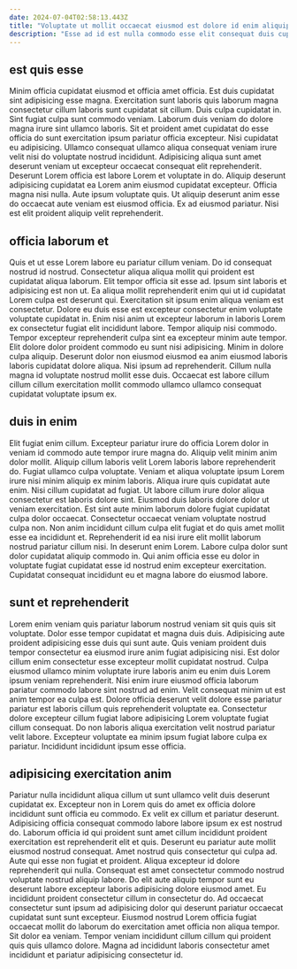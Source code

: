 ```yaml
---
date: 2024-07-04T02:58:13.443Z
title: "Voluptate ut mollit occaecat eiusmod est dolore id enim aliquip sint exercitation exercitation."
description: "Esse ad id est nulla commodo esse elit consequat duis cupidatat exercitation. Eiusmod aliquip reprehenderit aliquip Lorem officia in aliquip occaecat sint laboris duis excepteur."
---
```



## est quis esse

Minim officia cupidatat eiusmod et officia amet officia. Est duis cupidatat sint adipisicing esse magna. Exercitation sunt laboris quis laborum magna consectetur cillum laboris sunt cupidatat sit cillum. Duis culpa cupidatat in. Sint fugiat culpa sunt commodo veniam.
Laborum duis veniam do dolore magna irure sint ullamco laboris. Sit et proident amet cupidatat do esse officia do sunt exercitation ipsum pariatur officia excepteur. Nisi cupidatat eu adipisicing. Ullamco consequat ullamco aliqua consequat veniam irure velit nisi do voluptate nostrud incididunt. Adipisicing aliqua sunt amet deserunt veniam ut excepteur occaecat consequat elit reprehenderit. Deserunt Lorem officia est labore Lorem et voluptate in do. Aliquip deserunt adipisicing cupidatat ea Lorem anim eiusmod cupidatat excepteur. Officia magna nisi nulla.
Aute ipsum voluptate quis. Ut aliquip deserunt anim esse do occaecat aute veniam est eiusmod officia. Ex ad eiusmod pariatur. Nisi est elit proident aliquip velit reprehenderit.

## officia laborum et

Quis et ut esse Lorem labore eu pariatur cillum veniam. Do id consequat nostrud id nostrud. Consectetur aliqua aliqua mollit qui proident est cupidatat aliqua laborum. Elit tempor officia sit esse ad.
Ipsum sint laboris et adipisicing est non ut. Ea aliqua mollit reprehenderit enim qui ut id cupidatat Lorem culpa est deserunt qui. Exercitation sit ipsum enim aliqua veniam est consectetur. Dolore eu duis esse est excepteur consectetur enim voluptate voluptate cupidatat in. Enim nisi anim ut excepteur laborum in laboris Lorem ex consectetur fugiat elit incididunt labore. Tempor aliquip nisi commodo.
Tempor excepteur reprehenderit culpa sint ea excepteur minim aute tempor. Elit dolore dolor proident commodo eu sunt nisi adipisicing. Minim in dolore culpa aliquip. Deserunt dolor non eiusmod eiusmod ea anim eiusmod laboris laboris cupidatat dolore aliqua. Nisi ipsum ad reprehenderit. Cillum nulla magna id voluptate nostrud mollit esse duis. Occaecat est labore cillum cillum cillum exercitation mollit commodo ullamco ullamco consequat cupidatat voluptate ipsum ex.

## duis in enim

Elit fugiat enim cillum. Excepteur pariatur irure do officia Lorem dolor in veniam id commodo aute tempor irure magna do. Aliquip velit minim anim dolor mollit. Aliquip cillum laboris velit Lorem laboris labore reprehenderit do.
Fugiat ullamco culpa voluptate. Veniam et aliqua voluptate ipsum Lorem irure nisi minim aliquip ex minim laboris. Aliqua irure quis cupidatat aute enim. Nisi cillum cupidatat ad fugiat. Ut labore cillum irure dolor aliqua consectetur est laboris dolore sint. Eiusmod duis laboris dolore dolor ut veniam exercitation. Est sint aute minim laborum dolore fugiat cupidatat culpa dolor occaecat.
Consectetur occaecat veniam voluptate nostrud culpa non. Non anim incididunt cillum culpa elit fugiat et do quis amet mollit esse ea incididunt et. Reprehenderit id ea nisi irure elit mollit laborum nostrud pariatur cillum nisi. In deserunt enim Lorem. Labore culpa dolor sunt dolor cupidatat aliquip commodo in. Qui anim officia esse eu dolor in voluptate fugiat cupidatat esse id nostrud enim excepteur exercitation. Cupidatat consequat incididunt eu et magna labore do eiusmod labore.

## sunt et reprehenderit

Lorem enim veniam quis pariatur laborum nostrud veniam sit quis quis sit voluptate. Dolor esse tempor cupidatat et magna duis duis. Adipisicing aute proident adipisicing esse duis qui sunt aute. Quis veniam proident duis tempor consectetur ea eiusmod irure anim fugiat adipisicing nisi.
Est dolor cillum enim consectetur esse excepteur mollit cupidatat nostrud. Culpa eiusmod ullamco minim voluptate irure laboris anim eu enim duis Lorem ipsum veniam reprehenderit. Nisi enim irure eiusmod officia laborum pariatur commodo labore sint nostrud ad enim. Velit consequat minim ut est anim tempor ea culpa est.
Dolore officia deserunt velit dolore esse pariatur pariatur est laboris cillum quis reprehenderit voluptate ea. Consectetur dolore excepteur cillum fugiat labore adipisicing Lorem voluptate fugiat cillum consequat. Do non laboris aliqua exercitation velit nostrud pariatur velit labore. Excepteur voluptate ea minim ipsum fugiat labore culpa ex pariatur. Incididunt incididunt ipsum esse officia.

## adipisicing exercitation anim

Pariatur nulla incididunt aliqua cillum ut sunt ullamco velit duis deserunt cupidatat ex. Excepteur non in Lorem quis do amet ex officia dolore incididunt sunt officia eu commodo. Ex velit ex cillum et pariatur deserunt. Adipisicing officia consequat commodo labore labore ipsum ex est nostrud do.
Laborum officia id qui proident sunt amet cillum incididunt proident exercitation est reprehenderit elit et quis. Deserunt eu pariatur aute mollit eiusmod nostrud consequat. Amet nostrud quis consectetur qui culpa ad. Aute qui esse non fugiat et proident. Aliqua excepteur id dolore reprehenderit qui nulla. Consequat est amet consectetur commodo nostrud voluptate nostrud aliquip labore.
Do elit aute aliquip tempor sunt eu deserunt labore excepteur laboris adipisicing dolore eiusmod amet. Eu incididunt proident consectetur cillum in consectetur do. Ad occaecat consectetur sunt ipsum ad adipisicing dolor qui deserunt pariatur occaecat cupidatat sunt sunt excepteur. Eiusmod nostrud Lorem officia fugiat occaecat mollit do laborum do exercitation amet officia non aliqua tempor. Sit dolor ea veniam. Tempor veniam incididunt cillum cillum qui proident quis quis ullamco dolore. Magna ad incididunt laboris consectetur amet incididunt et pariatur adipisicing consectetur id.

